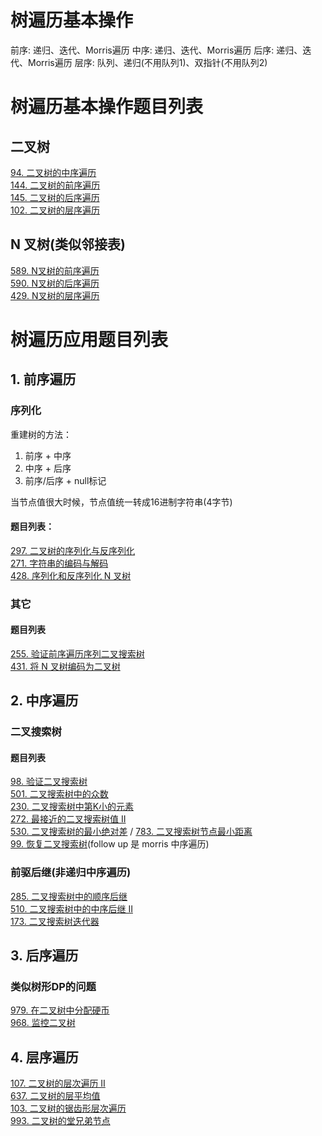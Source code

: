 
# 树遍历基本操作

前序: 递归、迭代、Morris遍历
中序: 递归、迭代、Morris遍历
后序: 递归、迭代、Morris遍历
层序: 队列、递归(不用队列1)、双指针(不用队列2)

# 树遍历基本操作题目列表
## 二叉树

[94. 二叉树的中序遍历](https://leetcode-cn.com/problems/binary-tree-inorder-traversal/)  
[144. 二叉树的前序遍历](https://leetcode-cn.com/problems/binary-tree-preorder-traversal/)  
[145. 二叉树的后序遍历](https://leetcode-cn.com/problems/binary-tree-postorder-traversal/)  
[102. 二叉树的层序遍历](https://leetcode-cn.com/problems/binary-tree-level-order-traversal/)  

## N 叉树(类似邻接表)
[589. N叉树的前序遍历](https://leetcode-cn.com/problems/n-ary-tree-preorder-traversal/)  
[590. N叉树的后序遍历](https://leetcode-cn.com/problems/n-ary-tree-postorder-traversal/)  
[429. N叉树的层序遍历](https://leetcode-cn.com/problems/n-ary-tree-level-order-traversal/)  

# 树遍历应用题目列表
## 1. 前序遍历
### 序列化
重建树的方法：
1. 前序 + 中序
2. 中序 + 后序
3. 前序/后序 + null标记

当节点值很大时候，节点值统一转成16进制字符串(4字节)

#### 题目列表：
[297. 二叉树的序列化与反序列化](https://leetcode-cn.com/problems/serialize-and-deserialize-binary-tree/)  
[271. 字符串的编码与解码](https://leetcode-cn.com/problems/serialize-and-deserialize-bst/)  
[428. 序列化和反序列化 N 叉树](https://leetcode-cn.com/problems/serialize-and-deserialize-n-ary-tree/)  

### 其它
#### 题目列表
[255. 验证前序遍历序列二叉搜索树](https://leetcode-cn.com/problems/verify-preorder-sequence-in-binary-search-tree/)  
[431. 将 N 叉树编码为二叉树](https://leetcode-cn.com/problems/encode-n-ary-tree-to-binary-tree/)  

## 2. 中序遍历
### 二叉搜索树
#### 题目列表
[98. 验证二叉搜索树](https://leetcode-cn.com/problems/validate-binary-search-tree/)  
[501. 二叉搜索树中的众数](https://leetcode-cn.com/problems/find-mode-in-binary-search-tree/)  
[230. 二叉搜索树中第K小的元素](https://leetcode-cn.com/problems/kth-smallest-element-in-a-bst/)  
[272. 最接近的二叉搜索树值 II](https://leetcode-cn.com/problems/kth-smallest-element-in-a-bst/)  
[530. 二叉搜索树的最小绝对差](https://leetcode-cn.com/problems/minimum-absolute-difference-in-bst/) / [783. 二叉搜索树节点最小距离](https://leetcode-cn.com/problems/minimum-distance-between-bst-nodes/)  
[99. 恢复二叉搜索树](https://leetcode-cn.com/problems/recover-binary-search-tree/)(follow up 是 morris 中序遍历)  

### 前驱后继(非递归中序遍历)
[285. 二叉搜索树中的顺序后继](https://leetcode-cn.com/problems/inorder-successor-in-bst/)  
[510. 二叉搜索树中的中序后继 II](https://leetcode-cn.com/problems/inorder-successor-in-bst-ii/)  
[173. 二叉搜索树迭代器](https://leetcode-cn.com/problems/binary-search-tree-iterator/)  

## 3. 后序遍历
### 类似树形DP的问题
[979. 在二叉树中分配硬币](https://leetcode-cn.com/problems/distribute-coins-in-binary-tree/)  
[968. 监控二叉树](https://leetcode-cn.com/problems/binary-tree-cameras/)  

## 4. 层序遍历
[107. 二叉树的层次遍历 II](https://leetcode-cn.com/problems/binary-tree-level-order-traversal-ii/)  
[637. 二叉树的层平均值](https://leetcode-cn.com/problems/average-of-levels-in-binary-tree/)  
[103. 二叉树的锯齿形层次遍历](https://leetcode-cn.com/problems/binary-tree-zigzag-level-order-traversal/)  
[993. 二叉树的堂兄弟节点](https://leetcode-cn.com/problems/cousins-in-binary-tree/)  
